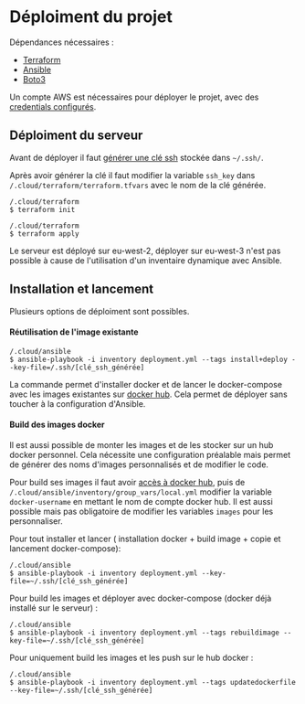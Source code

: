 # Déploiment du projet

Dépendances nécessaires :
- [Terraform](https://www.terraform.io/)
- [Ansible](https://www.ansible.com/)
- [Boto3](https://boto3.amazonaws.com/v1/documentation/api/latest/index.html)

Un compte AWS est nécessaires pour déployer le projet, avec des [credentials configurés](https://docs.aws.amazon.com/fr_fr/sdk-for-java/v1/developer-guide/setup-credentials.html).

## Déploiment du serveur

Avant de déployer il faut [générer une clé ssh](https://confluence.atlassian.com/bitbucketserver/creating-ssh-keys-776639788.html) stockée dans ```~/.ssh/```.

Après avoir générer la clé il faut modifier la variable ```ssh_key``` dans ```/.cloud/terraform/terraform.tfvars``` avec le nom de la clé générée.
```
/.cloud/terraform
$ terraform init

/.cloud/terraform
$ terraform apply
```

Le serveur est déployé sur eu-west-2, déployer sur eu-west-3 n'est pas possible à cause de l'utilisation d'un inventaire dynamique avec Ansible.

## Installation et lancement

Plusieurs options de déploiment sont possibles.

#### Réutilisation de l'image existante

```
/.cloud/ansible
$ ansible-playbook -i inventory deployment.yml --tags install+deploy --key-file=/.ssh/[clé_ssh_générée]
```

La commande permet d'installer docker et de lancer le docker-compose avec les images existantes sur [docker hub](https://hub.docker.com/r/amauryfaveriel). Cela permet de déployer sans toucher à la configuration d'Ansible.

#### Build des images docker

Il est aussi possible de monter les images et de les stocker sur un hub docker personnel. Cela nécessite une configuration préalable mais permet de générer des noms d'images personnalisés et de modifier le code.

Pour build ses images il faut avoir [accès à docker hub](https://ropenscilabs.github.io/r-docker-tutorial/04-Dockerhub.html), puis de ```/.cloud/ansible/inventory/group_vars/local.yml``` modifier la variable ```docker-username``` en mettant le nom de compte docker hub. Il est aussi possible mais pas obligatoire de modifier les variables ```images``` pour les personnaliser.

Pour tout installer et lancer ( installation docker + build image + copie et lancement docker-compose):
```
/.cloud/ansible
$ ansible-playbook -i inventory deployment.yml --key-file=~/.ssh/[clé_ssh_générée]
``` 

Pour build les images et déployer avec docker-compose (docker déjà installé sur le serveur) :
```
/.cloud/ansible
$ ansible-playbook -i inventory deployment.yml --tags rebuildimage --key-file=~/.ssh/[clé_ssh_générée]
``` 

Pour uniquement build les images et les push sur le hub docker :
```
/.cloud/ansible
$ ansible-playbook -i inventory deployment.yml --tags updatedockerfile --key-file=~/.ssh/[clé_ssh_générée]
``` 